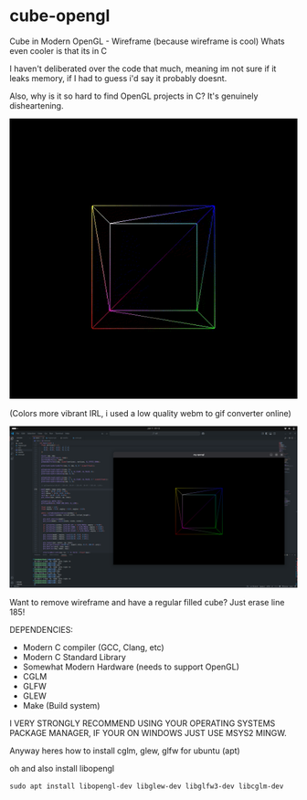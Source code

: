 # cube-opengl
Cube in Modern OpenGL - Wireframe (because wireframe is cool) Whats even cooler is that its in C

I haven't deliberated over the code that much, meaning im not sure if it leaks memory, if I had to guess i'd say it probably doesnt.

Also, why is it so hard to find OpenGL projects in C? It's genuinely disheartening.

![](https://github.com/usesc/cube-opengl/blob/main/res/ogl.gif)

(Colors more vibrant IRL, i used a low quality webm to gif converter online)

![](https://github.com/usesc/cube-opengl/blob/main/res/ogl.png)

Want to remove wireframe and have a regular filled cube? Just erase line 185!

DEPENDENCIES:
- Modern C compiler (GCC, Clang, etc)
- Modern C Standard Library
- Somewhat Modern Hardware (needs to support OpenGL)
- CGLM
- GLFW
- GLEW
- Make (Build system)

I VERY STRONGLY RECOMMEND USING YOUR OPERATING SYSTEMS PACKAGE MANAGER, IF YOUR ON WINDOWS JUST USE MSYS2 MINGW.

Anyway heres how to install cglm, glew, glfw for ubuntu (apt)

oh and also install libopengl
```bask
sudo apt install libopengl-dev libglew-dev libglfw3-dev libcglm-dev
```
